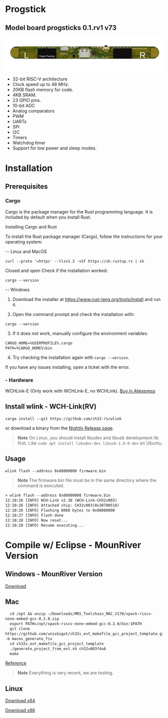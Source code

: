 # Progstick
## Model board progsticks  0.1.rv1 v73
![Progstick 0.1](Images/progstick_0.1.rv1_v73_v1.png)

- 32-bit RISC-V architecture
- Clock speed up to 48 MHz.
- 20KB flash memory for code.
- 4KB SRAM.
- 23 GPIO pins.
- 10-bit ADC
- Analog comparators
- PWM
- UARTs
- SPI
- I2C
- Timers
- Watchdog timer
- Support for low power and sleep modes.

# Installation

## Prerequisites

### Cargo
Cargo is the package manager for the Rust programming language. It is included by default when you install Rust.

Installing Cargo and Rust

To install the Rust package manager (Cargo), follow the instructions for your operating system:

-- Linux and MacOS
```
curl --proto '=https' --tlsv1.2 -sSf https://sh.rustup.rs | sh
```
Closed and open 
Check if the installation worked:
```
cargo --version
```


-- Windows  

1. Download the installer at https://www.rust-lang.org/tools/install and run it.

2. Open the command prompt and check the installation with:
```
cargo --version
```

3. If it does not work, manually configure the environment variables:
```
CARGO_HOME=%USERPROFILE%.cargo
PATH=%CARGO_HOME%\bin
```

4. Try checking the installation again with `cargo --version`.

If you have any issues installing, open a ticket with the error.

### - Hardware
WCHLink-E (Only work with WCHLink-E, no WCHLink).
[Buy in Aliexpress](https://www.aliexpress.us/w/wholesale-WCHLink%2525252dE.html)

## Install wlink - WCH-Link(RV)
```
cargo install --git https://github.com/ch32-rs/wlink
```
or download a binary from the [Nightly Release page](https://github.com/ch32-rs/wlink/releases/tag/nightly).

> **Note**
> On Linux, you should install libudev and libusb development lib first.
> Like `sudo apt install libudev-dev libusb-1.0-0-dev` on Ubuntu.

## Usage
```
wlink flash --address 0x08000000 firmware.bin
```
> **Note**
> The firmware.bin file must be in the same directory where the command is executed.

```console
> wlink flash --address 0x08000000 firmware.bin
12:10:26 [INFO] WCH-Link v2.10 (WCH-Link-CH32v003)
12:10:26 [INFO] Attached chip: CH32v003(0x30700518)
12:10:26 [INFO] Flashing 8068 bytes to 0x08000000
12:10:27 [INFO] Flash done
12:10:28 [INFO] Now reset...
12:10:28 [INFO] Resume executing...
```


# Compile w/ Eclipse - MounRiver Version

## Windows - MounRiver Version
[Download](http://file.mounriver.com/upgrade/MounRiver_Update_V191.zip)
## Mac
```
  cd /opt && unzip ~/Downloads/MRS_Toolchain_MAC_V170/xpack-riscv-none-embed-gcc-8.2.0.zip
  export PATH=/opt/xpack-riscv-none-embed-gcc-8.2.0/bin:$PATH
  git clone https://github.com/unixbigot/ch32v_evt_makefile_gcc_project_template.git -b macos_generate_fix
  cd ch32v_evt_makefile_gcc_project_template
  ./generate_project_from_evt.sh ch32v003f4u6
  make
```
[Reference](https://github.com/Community-PIO-CH32V/platform-ch32v/issues/25#issuecomment-1537077546)
> **Note**
> Everything is very recent, we are testing.

## Linux
[Download x64](http://file.mounriver.com/upgrade/MounRiver_Studio_Community_Linux_x64_V160.tar.xz)

[Download x86](http://file.mounriver.com/upgrade/MounRiver_Studio_Community_Linux_x86_V160.tar.xz)




